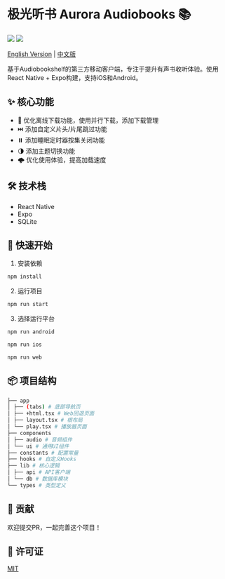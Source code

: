 # 极光听书 Aurora Audiobooks 📚

[![][license-badge]][license-url] 
[![][expoversion-badge]][expoversion-url]

[license-badge]: https://img.shields.io/github/license/ylzon/aurora-audiobooks?style=flat-square
[license-url]: LICENSE
[expoversion-badge]: https://img.shields.io/badge/Expo-52.0.28-blue.svg?style=flat-square
[expoversion-url]: https://expo.dev/

[English Version](README.en.md) | [中文版](README.md)

基于Audiobookshelf的第三方移动客户端，专注于提升有声书收听体验。使用React Native + Expo构建，支持iOS和Android。

## ✨ 核心功能
- 🚀 优化离线下载功能，使用并行下载，添加下载管理
- ⏭️ 添加自定义片头/片尾跳过功能
- ⏸️ 添加睡眠定时器按集关闭功能
- 🌗 添加主题切换功能
- 🌩 优化使用体验，提高加载速度

## 🛠️ 技术栈
- React Native
- Expo
- SQLite

## 🚀 快速开始

1. 安装依赖
```bash
npm install
```
2. 运行项目
```bash
npm run start
```
3. 选择运行平台
```bash
npm run android
```
```bash
npm run ios
```
```bash
npm run web
```

## 📦 项目结构
```bash
├── app
│ ├── (tabs) # 底部导航页
│ ├── +html.tsx # Web回退页面
│ ├── layout.tsx # 根布局
│ └── play.tsx # 播放器页面
├── components
│ ├── audio # 音频组件
│ └── ui # 通用UI组件
├── constants # 配置常量
├── hooks # 自定义Hooks
├── lib # 核心逻辑
│ ├── api # API客户端
│ └── db # 数据库模块
└── types # 类型定义
```

## 🤝 贡献
欢迎提交PR，一起完善这个项目！

## 📝 许可证
[MIT](LICENSE)
